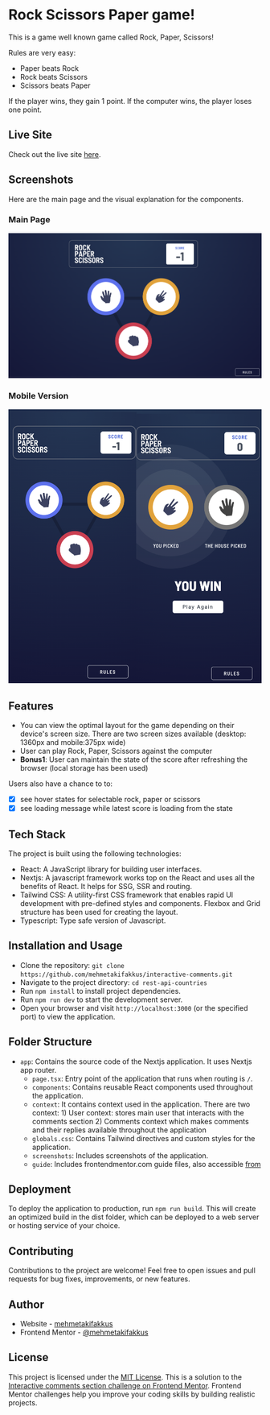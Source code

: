 # Rock Scissors Paper game! 

This is a game well known game called Rock, Paper, Scissors!

Rules are very easy: 
- Paper beats Rock
- Rock beats Scissors
- Scissors beats Paper

If the player wins, they gain 1 point. If the computer wins, the player loses one point.

## Live Site

Check out the live site [here](https://interactive-comments-rho.vercel.app/).

## Screenshots

Here are the main page and the visual explanation for the components.
### Main Page
![Main page](screenshots/desktop-mainpage.png)
### Mobile Version
![Mobile](screenshots/mobile-mainpage-win.png)

## Features

- You can view the optimal layout for the game depending on their device's screen size. There are two screen sizes available (desktop: 1360px and mobile:375px wide)
- User can play Rock, Paper, Scissors against the computer
- **Bonus1**: User can maintain the state of the score after refreshing the browser (local storage has been used)

Users also have a chance to to:
- [x] see hover states for selectable rock, paper or scissors
- [x] see loading message while latest score is loading from the state

## Tech Stack

The project is built using the following technologies:

- React: A JavaScript library for building user interfaces.
- Nextjs: A javascript framework works top on the React and uses all the benefits of React. It helps for SSG, SSR and routing.
- Tailwind CSS: A utility-first CSS framework that enables rapid UI development with pre-defined styles and components. Flexbox and Grid structure has been used for creating the layout.
- Typescript: Type safe version of Javascript.

## Installation and Usage

- Clone the repository: `git clone https://github.com/mehmetakifakkus/interactive-comments.git`
- Navigate to the project directory: `cd rest-api-countries`
- Run `npm install` to install project dependencies.
- Run `npm run dev` to start the development server.
- Open your browser and visit `http://localhost:3000` (or the specified port) to view the application.

## Folder Structure

- `app`: Contains the source code of the Nextjs application. It uses Nextjs app router.
  - `page.tsx`: Entry point of the application that runs when routing is `/`.
  - `components`: Contains reusable React components used throughout the application.
  - `context`: It contains context used in the application. There are two context: 1) User context: stores main user that interacts with the comments section 2) Comments context which makes comments and their replies available throughout the application
  - `globals.css`: Contains Tailwind directives and custom styles for the application.
  - `screenshots`: Includes screenshots of the application.
  - `guide`: Includes frontendmentor.com guide files, also accessible [from](https://www.frontendmentor.io/challenges/rock-paper-scissors-game-pTgwgvgH/hub)

## Deployment

To deploy the application to production, run `npm run build`. This will create an optimized build in the dist folder, which can be deployed to a web server or hosting service of your choice.

## Contributing

Contributions to the project are welcome! Feel free to open issues and pull requests for bug fixes, improvements, or new features.

## Author

- Website - [mehmetakifakkus](https://mehmetakifakkus.github.io)
- Frontend Mentor - [@mehmetakifakkus](https://www.frontendmentor.io/profile/mehmetakifakkus)
## License

This project is licensed under the [MIT License](LICENSE). This is a solution to the [Interactive comments section challenge on Frontend Mentor](https://www.frontendmentor.io/challenges/rock-paper-scissors-game-pTgwgvgH/hub). Frontend Mentor challenges help you improve your coding skills by building realistic projects. 